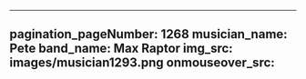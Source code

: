 ------
pagination_pageNumber: 1268
musician_name: Pete
band_name: Max Raptor
img_src: images/musician1293.png
onmouseover_src: 
------